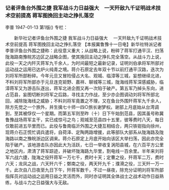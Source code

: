 ### 记者评鱼台外围之捷  我军战斗力日益强大　一天歼敌九千证明战术技术空前提高  蒋军图挽回主动之挣扎落空
李普
1947-01-13
第1版()
专栏：

　　新华社记者评鱼台外围之捷
    我军战斗力日益强大
  　一天歼敌九千证明战术技术空前提高
    蒋军图挽回主动之挣扎落空
    【本报冀鲁豫十一日电】新华社特派记者李普评鱼台外围之捷称：此役意义重大；从战略上说，粉碎了蒋军打通平汉、扫荡陇海路南豫皖苏边区之战略企图，使其挽回主动之挣扎完全落空。从战斗力上说，此役一天之内歼灭蒋军九千余人，为时间最短之最新记录，证明刘伯承将军所部对运动战之运用已达炉火纯青之境。蒋介石原定去年双十节以前打通平汉路，迭次为刘将军所部粉碎。今年元旦又冒险侵占大名、观城、临漳等三城，妄想继续北进，不料刘将军所部亦于元旦连克钜野、嘉祥、聊城等三城，陇海线蒋军深感威胁，临漳蒋军又为游击队逐出，蒋军北进企图又再一次陷于破产。第五军乃掉头东向，进占范县，妄图切断刘将军之后路，寻找主力作战，至少亦企图调动刘将军所部北回，减除陇海线之威胁；不料刘将军竟置之不理，又在鱼台外围歼蒋军九千余人，除方先觉之一个旅外，并生擒七十师一四○旅长谢梦权。谢部上月底始从台湾调到，至其被俘仅一个星期。而第五军则至昨（十）日下午始到范县，因其虽号称冀鲁豫战场蒋军主干，实已成惊弓之鸟；观城至范县四十五里，彼等费时八天，每日仅敢前进五华里而已。此役与鲁南临沂外围之大捷互相结合，两只铁钳指向徐州，现蒋介石正慌忙调兵遣将，自荷泽、定陶两路增援，此等部队大部系从陇海路及陇海路以南之豫皖浙边区调来。蒋介石原定上月底开始向该区大举扫荡，因此亦完全陷于破产。该地游击队亦因此大为活跃，七日一举收复涡阳县城，在六百平方公里之地区内，肃清了蒋军踪迹，并破坏陇海路九华里，割电线一百余里。半年来刘将军六战六捷，陇海之役歼蒋军一万七千，费时十天；定曹之役，歼蒋军二万，费时六天；龙凤之战，六天歼六千；鄄南之役，两天歼九千；濮滑之役，三天歼一万一千。此次自八日夜至九日下午，歼蒋军数千，不过一昼夜，除充分证明刘将军所部指挥员对运动战之运用日益之灵活而外，同时亦证明其全体战士之战术动作日益熟练，与战斗力之日益强大与无敌。
